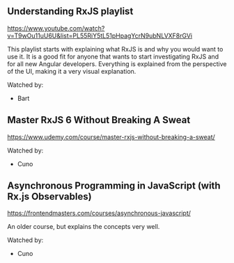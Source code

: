 ## Understanding RxJS playlist

https://www.youtube.com/watch?v=T9wOu11uU6U&list=PL55RiY5tL51pHpagYcrN9ubNLVXF8rGVi 

This playlist starts with explaining what RxJS is and why you would want to use it. It is a good fit for anyone that wants to start investigating RxJS and for all new Angular developers. Everything is explained from the perspective of the UI, making it a very visual explanation.

Watched by:

* Bart


## Master RxJS 6 Without Breaking A Sweat

https://www.udemy.com/course/master-rxjs-without-breaking-a-sweat/

Watched by:

* Cuno

## Asynchronous Programming in JavaScript (with Rx.js Observables)

https://frontendmasters.com/courses/asynchronous-javascript/

An older course, but explains the concepts very well.

Watched by:

* Cuno